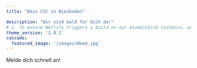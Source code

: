 ```yaml
---
title: "Dein CSC in Wiesbaden"

description: "Wir sind bald für dich da!"
# 1. To ensure Netlify triggers a build on our exampleSite instance, we need to change a file in the exampleSite directory.
theme_version: '2.8.2'
cascade:
  featured_image: '/images/Weed.jpg'
---
```

Melde dich schnell an!

